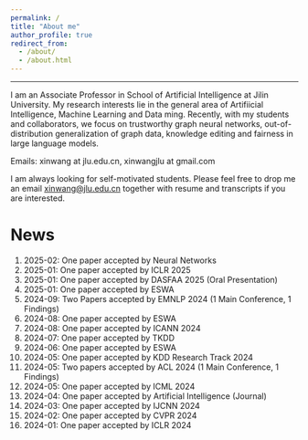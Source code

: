 ```yaml
---
permalink: /
title: "About me"
author_profile: true
redirect_from: 
  - /about/
  - /about.html
---
```


**********

I am an Associate Professor in School of Artificial Intelligence at Jilin University. My research interests lie in the general area of Artifiicial Intelligence, Machine Learning and Data ming. Recently, with my students and collaborators, we focus on trustworthy graph neural networks, out-of-distribution generalization of graph data, knowledge editing and fairness in large language models.

Emails: xinwang at jlu.edu.cn, xinwangjlu at gmail.com

I am always looking for self-motivated students. Please feel free to drop me an email xinwang@jlu.edu.cn together with resume and transcripts if you are interested.

News
======
1. 2025-02: One paper accepted by Neural Networks
2. 2025-01: One paper accepted by ICLR 2025
3. 2025-01: One paper accepted by DASFAA 2025 (Oral Presentation)
4. 2025-01: One paper accepted by ESWA
5. 2024-09: Two Papers accepted by EMNLP 2024 (1 Main Conference, 1 Findings)
6. 2024-08: One paper accepted by ESWA
7. 2024-08: One paper accepted by ICANN 2024
8. 2024-07: One paper accepted by TKDD
9. 2024-06: One paper accepted by ESWA
10. 2024-05: One paper accepted by KDD Research Track 2024
11. 2024-05: Two papers accepted by ACL 2024 (1 Main Conference, 1 Findings)
12. 2024-05: One paper accepted by ICML 2024
13. 2024-04: One paper accepted by Artificial Intelligence (Journal)
14. 2024-03: One paper accepted by IJCNN 2024
15. 2024-02: One paper accepted by CVPR 2024
16. 2024-01: One paper accepted by ICLR 2024







<!--
Site-wide configuration
------
The main configuration file for the site is in the base directory in [_config.yml](https://github.com/academicpages/academicpages.github.io/blob/master/_config.yml), which defines the content in the sidebars and other site-wide features. You will need to replace the default variables with ones about yourself and your site's github repository. The configuration file for the top menu is in [_data/navigation.yml](https://github.com/academicpages/academicpages.github.io/blob/master/_data/navigation.yml). For example, if you don't have a portfolio or blog posts, you can remove those items from that navigation.yml file to remove them from the header. 

Create content & metadata
------
For site content, there is one markdown file for each type of content, which are stored in directories like _publications, _talks, _posts, _teaching, or _pages. For example, each talk is a markdown file in the [_talks directory](https://github.com/academicpages/academicpages.github.io/tree/master/_talks). At the top of each markdown file is structured data in YAML about the talk, which the theme will parse to do lots of cool stuff. The same structured data about a talk is used to generate the list of talks on the [Talks page](https://academicpages.github.io/talks), each [individual page](https://academicpages.github.io/talks/2012-03-01-talk-1) for specific talks, the talks section for the [CV page](https://academicpages.github.io/cv), and the [map of places you've given a talk](https://academicpages.github.io/talkmap.html) (if you run this [python file](https://github.com/academicpages/academicpages.github.io/blob/master/talkmap.py) or [Jupyter notebook](https://github.com/academicpages/academicpages.github.io/blob/master/talkmap.ipynb), which creates the HTML for the map based on the contents of the _talks directory).

**Markdown generator**

I have also created [a set of Jupyter notebooks](https://github.com/academicpages/academicpages.github.io/tree/master/markdown_generator
) that converts a CSV containing structured data about talks or presentations into individual markdown files that will be properly formatted for the Academic Pages template. The sample CSVs in that directory are the ones I used to create my own personal website at stuartgeiger.com. My usual workflow is that I keep a spreadsheet of my publications and talks, then run the code in these notebooks to generate the markdown files, then commit and push them to the GitHub repository.

How to edit your site's GitHub repository
------
Many people use a git client to create files on their local computer and then push them to GitHub's servers. If you are not familiar with git, you can directly edit these configuration and markdown files directly in the github.com interface. Navigate to a file (like [this one](https://github.com/academicpages/academicpages.github.io/blob/master/_talks/2012-03-01-talk-1.md) and click the pencil icon in the top right of the content preview (to the right of the "Raw | Blame | History" buttons). You can delete a file by clicking the trashcan icon to the right of the pencil icon. You can also create new files or upload files by navigating to a directory and clicking the "Create new file" or "Upload files" buttons. 

Example: editing a markdown file for a talk
![Editing a markdown file for a talk](/images/editing-talk.png)

For more info
------
More info about configuring Academic Pages can be found in [the guide](https://academicpages.github.io/markdown/). The [guides for the Minimal Mistakes theme](https://mmistakes.github.io/minimal-mistakes/docs/configuration/) (which this theme was forked from) might also be helpful.

-->
